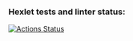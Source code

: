 ### Hexlet tests and linter status:
[![Actions Status](https://github.com/latnikou/frontend-project-46/workflows/hexlet-check/badge.svg)](https://github.com/latnikou/frontend-project-46/actions)